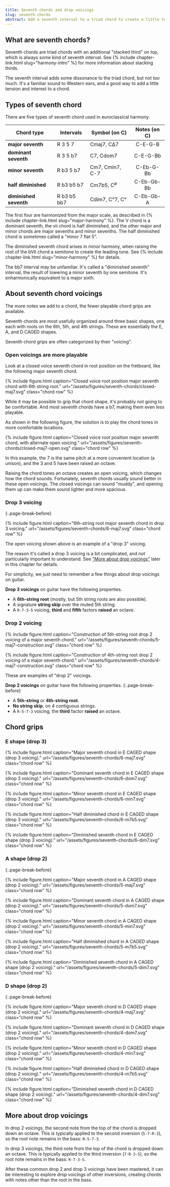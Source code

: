 ```yaml
---
title: Seventh chords and drop voicings
slug: seventh-chords
abstract: Add a seventh interval to a triad chord to create a little tension. Introducing drop 2 and drop 3 chord voicings.
---
```


## What are seventh chords?

Seventh chords are triad chords with an additional "stacked third" on top,
which is always some kind of seventh interval.
See {% include chapter-link.html slug="harmony-intro" %} for more information about stacking thirds.

The seventh interval adds some dissonance to the triad chord,
but not *too* much.
It's a familiar sound to Western ears,
and a good way to add a little tension and interest to a chord.

## Types of seventh chord

There are five types of seventh chord used in euroclassical harmony.

<div class="table-wrapper page-break-before" markdown="block">

| Chord type             | Intervals   | Symbol (on C)               | Notes (on C) |
|------------------------|-------------|-----------------------------|:------------:|
| **major seventh**      | R 3 5 7     | Cmaj7, C&Delta;7            | C-E-G-B      |
| **dominant seventh**   | R 3 5 b7    | C7, Cdom7                   | C-E-G-Bb     |
| **minor seventh**      | R b3 5 b7   | Cm7, Cmin7, C-7             | C-Eb-G-Bb    |
| **half diminished**    | R b3 b5 b7  | Cm7b5, C<sup>&oslash;</sup> | C-Eb-Gb-Bb   |
| **diminished seventh** | R b3 b5 bb7 | Cdim7, C&deg;7, C&deg;      | C-Eb-Gb-A    |

</div>

The first four are harmonized from the major scale,
as described in {% include chapter-link.html slug="major-harmony" %}.
The V chord is a dominant seventh,
the vii chord is half diminished,
and the other major and minor chords are major sevenths and minor sevenths.
The half diminished chord is sometimes called a "minor 7 flat 5".

The diminished seventh chord arises in minor harmony, 
when raising the root of the bVII chord a semitone to create the leading tone.
See {% include chapter-link.html slug="minor-harmony" %} for details.

The bb7 interval may be unfamiliar.
It's called a "diminished seventh" interval,
the result of lowering a minor seventh by one semitone.
It's enharmonically equivalent to a major sixth.

## About seventh chord voicings

The more notes we add to a chord,
the fewer playable chord grips are available.

Seventh chords are most usefully organized around three basic shapes,
one each with roots on the 6th, 5th, and 4th strings.
These are essentially the E, A, and D CAGED shapes.

Seventh chord grips are often categorized by their "voicing".

### Open voicings are more playable

Look at a closed voice seventh chord in root position on the fretboard,
like the following major seventh chord.

{% include figure.html
    caption="Closed voice root position major seventh chord with 6th string root."
    url="/assets/figures/seventh-chords/closed-maj7.svg" 
    class="chord row" 
%}

While it may be possible to grip that chord shape,
it's probably not going to be comfortable.
And most seventh chords have a b7,
making them even less playable.

As shown in the following figure,
the solution is to play the chord tones in more comfortable locations.

{% include figure.html
    caption="Closed voice root position major seventh chord, with alternate open voicing."
    url="/assets/figures/seventh-chords/closed-maj7-open.svg" 
    class="chord row" 
%}

In this example,
the 7 is the same pitch at a more convenient location (a unison),
and the 3 and 5 have been raised an octave.

Raising the chord tones an octave creates an open voicing,
which changes how the chord sounds.
Fortunately,
seventh chords usually sound better in these open voicings.
The closed voicings can sound "muddy",
and opening them up can make them sound lighter and more spacious.

### Drop 3 voicing
{:.page-break-before}

{% include figure.html
    caption="6th-string root major seventh chord in drop 3 voicing."
    url="/assets/figures/seventh-chords/6-maj7.svg" 
    class="chord row" 
%}

The open voicing shown above is an example of a "drop 3" voicing.

The reason it's called a drop 3 voicing is a bit complicated,
and not particularly important to understand.
See ["More about drop voicings"](#more-about-drop-voicings) later in this chapter for details.

For simplicity,
we just need to remember a few things about drop voicings on guitar.

**Drop 3 voicings** on guitar have the following properties.
- A **6th-string root** (mostly, but 5th string roots are also possible).
- A signature **string skip** over the muted 5th string.
- A `R-7-3-5` voicing, **third** and **fifth** factors **raised** an octave.


### Drop 2 voicing

{% include figure.html
    caption="Construction of 5th-string root drop 2 voicing of a major seventh chord."
    url="/assets/figures/seventh-chords/5-maj7-construction.svg" 
    class="chord row" 
%}

{% include figure.html
    caption="Construction of 4th-string root drop 2 voicing of a major seventh chord."
    url="/assets/figures/seventh-chords/4-maj7-construction.svg" 
    class="chord row" 
%}

These are examples of "drop 2" voicings.

**Drop 2 voicings** on guitar have the following properties.
{:.page-break-before}
- A **5th-string** or **4th-string root**.
- **No string skip**, on 4 contiguous strings.
- A `R-5-7-3` voicing, the **third** factor **raised** an octave.

## Chord grips

### E shape (drop 3)

{% include figure.html
    caption="Major seventh chord in E CAGED shape (drop 3 voicing)."
    url="/assets/figures/seventh-chords/6-maj7.svg" 
    class="chord row" 
%}

{% include figure.html
    caption="Dominant seventh chord in E CAGED shape (drop 3 voicing)."
    url="/assets/figures/seventh-chords/6-dom7.svg" 
    class="chord row" 
%}

{% include figure.html
    caption="Minor seventh chord in E CAGED shape (drop 3 voicing)."
    url="/assets/figures/seventh-chords/6-min7.svg" 
    class="chord row" 
%}

{% include figure.html
    caption="Half diminished chord in E CAGED shape (drop 3 voicing)."
    url="/assets/figures/seventh-chords/6-m7b5.svg" 
    class="chord row" 
%}

{% include figure.html
    caption="Diminished seventh chord in E CAGED shape (drop 3 voicing)."
    url="/assets/figures/seventh-chords/6-dim7.svg" 
    class="chord row" 
%}

### A shape (drop 2)
{:.page-break-before}

{% include figure.html
    caption="Major seventh chord in A CAGED shape (drop 2 voicing)."
    url="/assets/figures/seventh-chords/5-maj7.svg" 
    class="chord row" 
%}

{% include figure.html
    caption="Dominant seventh chord in A CAGED shape (drop 2 voicing)."
    url="/assets/figures/seventh-chords/5-dom7.svg" 
    class="chord row" 
%}

{% include figure.html
    caption="Minor seventh chord in A CAGED shape (drop 2 voicing)."
    url="/assets/figures/seventh-chords/5-min7.svg" 
    class="chord row" 
%}

{% include figure.html
    caption="Half diminished chord in A CAGED shape (drop 2 voicing)."
    url="/assets/figures/seventh-chords/5-m7b5.svg" 
    class="chord row" 
%}

{% include figure.html
    caption="Diminished seventh chord in A CAGED shape (drop 2 voicing)."
    url="/assets/figures/seventh-chords/5-dim7.svg" 
    class="chord row" 
%}

### D shape (drop 2)
{:.page-break-before}

{% include figure.html
    caption="Major seventh chord in D CAGED shape (drop 2 voicing)."
    url="/assets/figures/seventh-chords/4-maj7.svg" 
    class="chord row" 
%}

{% include figure.html
    caption="Dominant seventh chord in D CAGED shape (drop 2 voicing)."
    url="/assets/figures/seventh-chords/4-dom7.svg" 
    class="chord row" 
%}

{% include figure.html
    caption="Minor seventh chord in D CAGED shape (drop 2 voicing)."
    url="/assets/figures/seventh-chords/4-min7.svg" 
    class="chord row" 
%}

{% include figure.html
    caption="Half diminished chord in D CAGED shape (drop 2 voicing)."
    url="/assets/figures/seventh-chords/4-m7b5.svg" 
    class="chord row" 
%}

{% include figure.html
    caption="Diminished seventh chord in D CAGED shape (drop 2 voicing)."
    url="/assets/figures/seventh-chords/4-dim7.svg" 
    class="chord row" 
%}

## More about drop voicings

In drop 2 voicings,
the second note from the top of the chord is dropped down an octave.
This is typically applied to the second inversion (`5-7-R-3`),
so the root note remains in the bass:
`R-5-7-3`.

In drop 3 voicings,
the third note from the top of the chord is dropped down an octave.
This is typically applied to the third inversion (`7-R-3-5`),
so the root note remains in the bass: `R-7-3-5`.

After these common drop 2 and drop 3 voicings have been mastered,
it can be interesting to explore drop voicings of other inversions,
creating chords with notes other than the root in the bass. 
